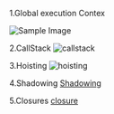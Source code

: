 1.Global execution Contex 

![Sample Image](https://zoranstankovic.com/static/e5cadf469e52721eda00be4abc4329d2/ef3e1/creation-vs-execution.png)


2.CallStack
![callstack](https://miro.medium.com/v2/resize:fit:1400/1*rJ2sh-q1deQGGGVG5gYyIQ.png)


3.Hoisting
![hoisting](https://www.jsmount.com/wp-content/uploads/2019/08/Js-hoisting.png)

4.Shadowing
[Shadowing](https://dev.to/naveenkamath/block-scope-and-shadowing-in-javascript-3dk7)

5.Closures
[closure](https://developer.mozilla.org/en-US/docs/Web/JavaScript/Closures#lexical_scoping)